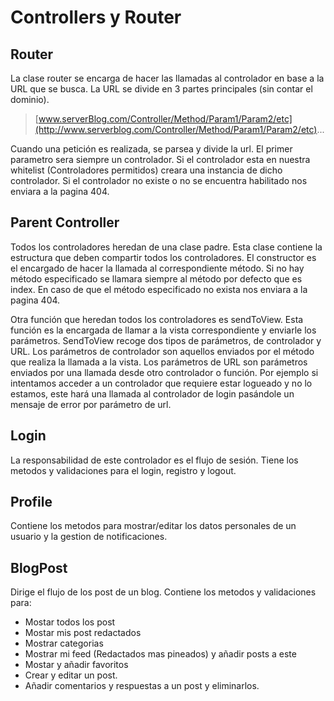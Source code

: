# Controllers y Router

## Router

La clase router se encarga de hacer las llamadas al controlador en base a la URL que se busca. La URL se divide en 3 partes principales (sin contar el dominio). 

> [www.serverBlog.com/Controller/Method/Param1/Param2/etc](http://www.serverblog.com/Controller/Method/Param1/Param2/etc)...

Cuando una petición es realizada, se parsea y divide la url. El primer parametro sera siempre un controlador. Si el controlador esta en nuestra whitelist (Controladores permitidos) creara una instancia de dicho controlador. Si el controlador no existe o no se encuentra habilitado nos enviara a la pagina 404.

## Parent Controller

Todos los controladores heredan de una clase padre. Esta clase contiene la estructura que deben compartir todos los controladores. El constructor es el encargado de hacer la llamada al correspondiente método. Si no hay método especificado se llamara siempre al método por defecto que es index. En caso de que el método especificado no exista nos enviara a la pagina 404.

Otra función que heredan todos los controladores es sendToView. Esta función es la encargada de llamar a la vista correspondiente y enviarle los parámetros. SendToView recoge dos tipos de parámetros, de controlador y URL. Los parámetros de controlador son aquellos enviados por el método  que realiza la llamada a la vista. Los parámetros de URL son parámetros enviados por una llamada desde otro controlador o función. Por ejemplo si intentamos acceder a un controlador que requiere estar logueado y no lo estamos, este hará una llamada al controlador de login pasándole un mensaje de error por parámetro de url.

## Login

La responsabilidad de este controlador es el flujo de sesión. Tiene los metodos y validaciones para el login, registro y logout.

## Profile

Contiene los metodos para mostrar/editar los datos personales de un usuario y la gestion de notificaciones.

## BlogPost

Dirige el flujo de los post de un blog. Contiene los metodos y validaciones para:

- Mostar todos los post
- Mostar mis post redactados
- Mostrar categorias
- Mostrar mi feed (Redactados mas pineados) y añadir posts a este
- Mostar y añadir favoritos
- Crear y editar un post.
- Añadir comentarios y respuestas a un post y eliminarlos.